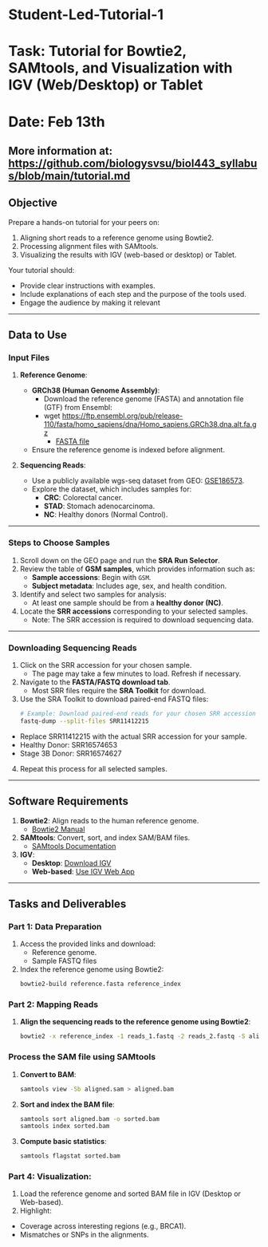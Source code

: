 # Student-Led-Tutorial-1
# Task: Tutorial for Bowtie2, SAMtools, and Visualization with IGV (Web/Desktop) or Tablet
# Date: Feb 13th
## More information at: https://github.com/biologysvsu/biol443_syllabus/blob/main/tutorial.md

## **Objective**
Prepare a hands-on tutorial for your peers on:
1. Aligning short reads to a reference genome using Bowtie2.
2. Processing alignment files with SAMtools.
3. Visualizing the results with IGV (web-based or desktop) or Tablet.

Your tutorial should:
- Provide clear instructions with examples.
- Include explanations of each step and the purpose of the tools used.
- Engage the audience by making it relevant

---

## **Data to Use**

### **Input Files**
1. **Reference Genome**:
   - **GRCh38 (Human Genome Assembly)**:
     - Download the reference genome (FASTA) and annotation file (GTF) from Ensembl:
     - wget https://ftp.ensembl.org/pub/release-110/fasta/homo_sapiens/dna/Homo_sapiens.GRCh38.dna.alt.fa.gz
       - [FASTA file](https://ftp.ensembl.org/pub/release-110/fasta/homo_sapiens/dna/)
   - Ensure the reference genome is indexed before alignment.

2. **Sequencing Reads**:
   - Use a publicly available wgs-seq dataset from GEO: [GSE186573](https://www.ncbi.nlm.nih.gov/geo/query/acc.cgi?acc=GSE186573).
   - Explore the dataset, which includes samples for:
     - **CRC**: Colorectal cancer.
     - **STAD**: Stomach adenocarcinoma.
     - **NC**: Healthy donors (Normal Control).

---

### **Steps to Choose Samples**
1. Scroll down on the GEO page and run the **SRA Run Selector**.
2. Review the table of **GSM samples**, which provides information such as:
   - **Sample accessions**: Begin with `GSM`.
   - **Subject metadata**: Includes age, sex, and health condition.
3. Identify and select two samples for analysis:
   - At least one sample should be from a **healthy donor (NC)**.
4. Locate the **SRR accessions** corresponding to your selected samples.
   - Note: The SRR accession is required to download sequencing data.

---

### **Downloading Sequencing Reads**
1. Click on the SRR accession for your chosen sample.
   - The page may take a few minutes to load. Refresh if necessary.
2. Navigate to the **FASTA/FASTQ download tab**.
   - Most SRR files require the **SRA Toolkit** for download.
3. Use the SRA Toolkit to download paired-end FASTQ files:
   ```bash
   # Example: Download paired-end reads for your chosen SRR accession
   fastq-dump --split-files SRR11412215
- Replace SRR11412215 with the actual SRR accession for your sample.
- Healthy Donor: SRR16574653
- Stage 3B Donor: SRR16574627
4. Repeat this process for all selected samples.
---

## **Software Requirements**
1. **Bowtie2**: Align reads to the human reference genome.
   - [Bowtie2 Manual](http://bowtie-bio.sourceforge.net/bowtie2/manual.shtml)
2. **SAMtools**: Convert, sort, and index SAM/BAM files.
   - [SAMtools Documentation](http://www.htslib.org/doc/)
3. **IGV**:
   - **Desktop**: [Download IGV](https://software.broadinstitute.org/software/igv/download)
   - **Web-based**: [Use IGV Web App](https://igv.org/app/)

---

## **Tasks and Deliverables**
### **Part 1: Data Preparation**
1. Access the provided links and download:
   - Reference genome.
   - Sample FASTQ files
2. Index the reference genome using Bowtie2:
   ```bash
   bowtie2-build reference.fasta reference_index
### **Part 2: Mapping Reads**

1. **Align the sequencing reads to the reference genome using Bowtie2**:
   ```bash
   bowtie2 -x reference_index -1 reads_1.fastq -2 reads_2.fastq -S aligned.sam

### **Process the SAM file using SAMtools**

1. **Convert to BAM**:
   ```bash
   samtools view -Sb aligned.sam > aligned.bam

2. **Sort and index the BAM file**:  

   ```bash
   samtools sort aligned.bam -o sorted.bam
   samtools index sorted.bam

3. **Compute basic statistics**:
   ```bash
   samtools flagstat sorted.bam

### **Part 4: Visualization**:
1. Load the reference genome and sorted BAM file in IGV (Desktop or Web-based).
2. Highlight:
- Coverage across interesting regions (e.g., BRCA1).
- Mismatches or SNPs in the alignments.
